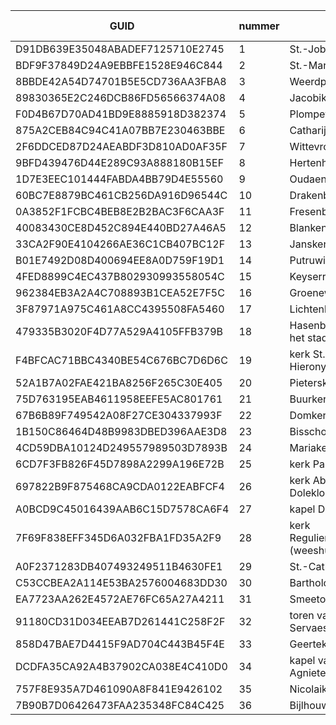 |GUID|nummer|Naam|Wikidata-ID|
|----| ---- | -- | -------- |
|D91DB639E35048ABADEF7125710E2745|1|St.-Jobsgasthuis|
|BDF9F37849D24A9EBBFE1528E946C844|2|St.-Martinusgasthuis|
|8BBDE42A54D74701B5E5CD736AA3FBA8|3|Weerdpoort| Q14518084|
|89830365E2C246DCB86FD56566374A08|4|Jacobikerk| Q1878995|
|F0D4B67D70AD41BD9E8885918D382374|5|Plompetoren| Q2593115|
|875A2CEB84C94C41A07BB7E230463BBE|6|Catharijnepoort| Q1904062|
|2F6DDCED87D24AEABDF3D810AD0AF35F|7|Wittevrouwenklooster| Q1900284|
|9BFD439476D44E289C93A888180B15EF|8|Hertenhuis||
|1D7E3EEC101444FABDA4BB79D4E55560|9|Oudaen| Q1820630|
|60BC7E8879BC461CB256DA916D96544C|10|Drakenburg| Q2340974|
|0A3852F1FCBC4BEB8E2B2BAC3F6CAA3F|11|Fresenburg| Q2459211|
|40083430CE8D452C894E440BD27A46A5|12|Blankenburg|
|33CA2F90E4104266AE36C1CB407BC12F|13|Janskerk| Q1682982|
|B01E7492D08D400694EE8A0D759F19D1|14|Putruwiel| Q2347538|
|4FED8899C4EC437B802930993558054C|15|Keyserrijck|
|962384EB3A2A4C708893B1CEA52E7F5C|16|Groenewoude| Q1988915|
|3F87971A975C461A8CC4395508FA5460|17|Lichtenberg| Q2003640|
|479335B3020F4D77A529A4105FFB379B|18|Hasenberg (samen het stadhuis). |
|F4BFCAC71BBC4340BE54C676BC7D6D6C|19|kerk St.-Hieronymusgasthuis|
|52A1B7A02FAE421BA8256F265C30E405|20|Pieterskerk| Q2094317|
|75D763195EAB4611958EEFE5AC801761|21|Buurkerk| Q2150534|
|67B6B89F749542A08F27CE304337993F|22|Domkerk| Q936545|
|1B150C86464D48B9983DBED396AAE3D8|23|Bisschopshof|
|4CD59DBA10124D249557989503D7893B|24|Mariakerk| Q1896594|
|6CD7F3FB826F45D7898A2299A196E72B|25|kerk Paulusabdij| Q2269681|
|697822B9F875468CA9CDA0122EABFCF4|26|kerk Abraham Doleklooster|
|A0BCD9C45016439AAB6C15D7578CA6F4|27|kapel Duitse Huis| Q2434699|
|7F69F838EFF345D6A032FBA1FD35A2F9|28|kerk Regulierenklooster (weeshuis)|
|A0F2371283DB407493249511B4630FE1|29|St.-Catharinakerk| Q1627233|
|C53CCBEA2A114E53BA2576004683DD30|30|Bartholomeïgasthuis| Q2174025|
|EA7723AA262E4572AE76FC65A27A4211|31|Smeetoren| Q5347090|
|91180CD31D034EEAB7D261441C258F2F|32|toren van het St.-Servaesklooster|
|858D47BAE7D4415F9AD704C443B45F4E|33|Geertekerk| Q7476228|
|DCDFA35CA92A4B37902CA038E4C410D0|34|kapel van het St.-Agnietenklooster| Q24074969|
|757F8E935A7D461090A8F841E9426102|35|Nicolaikerk| Q2372424|
|7B90B7D06426473FAA235348FC84C425|36|Bijlhouwerstoren| Q13439353|
